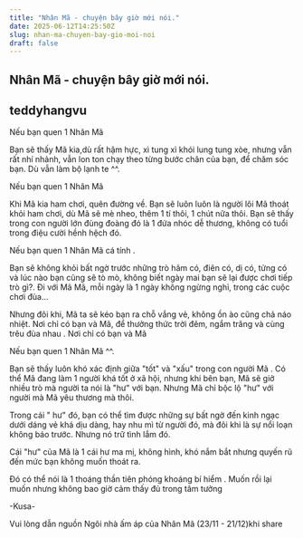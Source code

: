 ```yaml
---
title: "Nhân Mã - chuyện bây giờ mới nói."
date: 2025-06-12T14:25:50Z
slug: nhan-ma-chuyen-bay-gio-moi-noi
draft: false
---
```


## Nhân Mã - chuyện bây giờ mới nói.

## teddyhangvu

Nếu bạn quen 1 Nhân Mã  

Bạn sẽ thấy Mã kia,dù rất hậm hực, xì tung xì khói lung tung xòe, nhưng vẫn rất nhí nhảnh, vẫn lon ton chạy theo từng bước chân của bạn, để chăm sóc bạn. Dù vẫn làm bộ lạnh te
 ^^. 

Nếu bạn quen 1 Nhân Mã  

Khi Mã kia ham chơi, quên đường về. Bạn sẽ luôn luôn là người lôi Mã thoát khỏi ham chơi, dù Mã sẽ mè nheo, thêm 1 tí thôi, 1 chút nữa thôi. Bạn sẽ thấy trong con người lớn đùng đoàng đó là 1 đứa nhóc dễ thương, không có tuổi trong điệu cười hềnh hệch đó. 

Nếu bạn quen 1 Nhân Mã cá tính . 

Bạn sẽ không khỏi bất ngờ trước những trò hâm có, điên có, dị có, tửng có và lúc nào bạn cũng sẽ tò mò, không biết ngày mai bạn sẽ lại được chơi tiếp trò gì?. Đi với Mã Mã, mỗi ngày là 1 ngày không ngừng nghỉ, trong các cuộc chơi đùa...

Nhưng đôi khi, Mã ta sẽ kéo bạn ra chỗ vắng vẻ, không ồn ào cũng chả náo nhiệt. Nơi chỉ có bạn và Mã, để thưởng thức trời đêm, ngắm trăng và cùng trêu đùa nhau . Nơi chỉ có bạn và Mã 

Nếu bạn quen 1 Nhân Mã ^^. 

Bạn sẽ thấy luôn khó xác định giữa "tốt" và "xấu" trong con người Mã . Có thể Mã đang làm 1 người khá tốt ở xã hội, nhưng khi bên bạn, Mã sẽ giở nhiều trò mà người ta nói là "hư" với bạn. Nhưng Mã chỉ bộc lộ "hư" với người mà Mã yêu thương mà thôi. 

Trong cái " hư" đó, bạn có thể tìm được những sự bất ngờ đến kinh ngạc dưới dáng vẻ khá dịu dàng, hay nhu mì từ người đó, mà đôi khi là sự nổi loạn không báo trước. Nhưng nó trữ tình lắm đó. 

Cái "hư" của Mã là 1 cái hư ma mị, không hình, khó nắm bắt nhưng quyến rũ đến mức bạn không muốn thoát ra. 

Đó có thể nói là 1 thoáng thần tiên phóng khoáng bí hiểm . Muốn rồi lại muốn nhưng không bao giờ cảm thấy đủ trong tâm tưởng 

-Kusa-

Vui lòng dẫn nguồn Ngôi nhà ấm áp của Nhân Mã (23/11 - 21/12)khi share